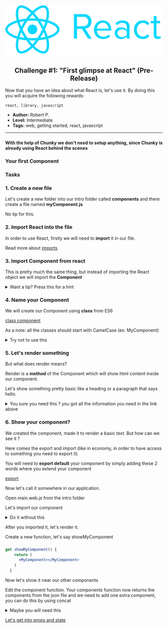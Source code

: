 <p align="center">
  <img src ="../../img/react.png" />
</p>

<p align="center">
  <h2 align="center"> Challenge #1: "First glimpse at React" (Pre-Release)</h2>
</p>

Now that you have an idea about what React is, let's use it.
By doing this you will acquire the following rewards:
```$xslt
react, library, javascript
```


* **Author:** Robert P.
* **Level:** Intermediate
* **Tags:** web, getting started, react, javascript

---
###

#### With the help of Chunky we don't need to setup anything, since Chunky is already using React behind the scenes

### Your first **Component**

### Tasks

### 1. Create a new file

Let's create a new folder into our intro folder called **components** and there create a file named **myComponent.js**

No tip for this.

### 2. Import React into the file

In order to use React, firstly we will need to **import** it in our file.

Read more about [imports](https://developer.mozilla.org/en-US/docs/Web/JavaScript/Reference/Statements/import)

### 3. Import Component from react

This is pretty much the same thing, but instead of importing the React object we will import the **Component**

<details>
  <summary>Want a tip? Press this for a hint </summary>
  <br />
   <p> You can do these 2 tasks in 1 line: </p>
   <p> import React, {Component} from 'react'</p>
</details>

### 4. Name your Component

We will create our Component using **class** from ES6

[class component](https://reactjs.org/docs/components-and-props.html#functional-and-class-components)

As a note: all the classes should start with CamelCase (ex: MyComponent)

<details>
  <summary>Try not to use this</summary>
  <br />
   <p> You will define your component and name it by typing: </p>
   <p> class MyComponent extends Component {

} </p>
</details>

### 5. Let's render something

But what does render means?

Render is a **method** of the Component which will show html content inside our component.

Let's show something pretty basic like a heading or a paragraph that says hello.

<details>
  <summary>You sure you need this ? you got all the information you need in the link above </summary>
  <br />
   <p> The render function should look like the one below </p>
 <code>
   render() {
       return &lt;p>helloooo &lt;/p>
   }
</code>

</details>



### 6. Show your component?

We created the component, made it to render a basic text. But how can we see it ?

Here comes the export and import (like in economy, in order to have access to something you need to export it)

You will need to **export default** your component by simply adding these 2 words where you extend your component

[export](https://developer.mozilla.org/en-US/docs/web/javascript/reference/statements/export)

Now let's call it somewhere in our application.

Open main.web.js from the intro folder

Let's import our component

<details>
  <summary>Do it without this </summary>
  <br />
  <p>Add the following at the top of your file</p>
   <p> import MyComponent from '../components/myComponent' </p>
</details>

After you imported it, let's render it.

Create a new function, let's say showMyComponent

###

```jsx
get showMyComponent() {
    return (
      <MyComponent></MyComponent>
    )
  }
```

Now let's show it near our other components

Edit the component function. Your components function now returns the components from the json file and we need to add one extra component, you can do this by using concat

<details>
  <summary>Maybe you will need this </summary>
  <br />
  <p>return super.components()
               .concat(this.showMyComponent) </p>
</details>

[Let's get into props and state](https://github.com/fluidtrends/carmel/tree/challenges-chunk/challenges/react/challenge3)